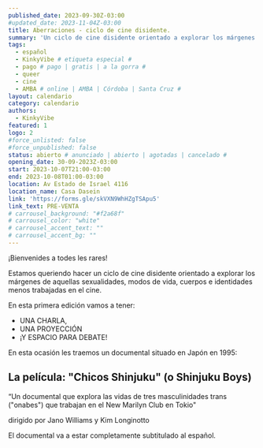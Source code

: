 ```yaml
---
published_date: 2023-09-30Z-03:00
#updated_date: 2023-11-04Z-03:00
title: Aberraciones - ciclo de cine disidente.
summary: 'Un ciclo de cine disidente orientado a explorar los márgenes de aquellas sexualidades, modos de vida, cuerpos e identidades menos trabajadas en el cine.'
tags:
  - español
  - KinkyVibe # etiqueta especial #
  - pago # pago | gratis | a la gorra #
  - queer
  - cine
  - AMBA # online | AMBA | Córdoba | Santa Cruz #
layout: calendario
category: calendario
authors:
  - KinkyVibe
featured: 1
logo: 2
#force_unlisted: false
#force_unpublished: false
status: abierto # anunciado | abierto | agotadas | cancelado #
opening_date: 30-09-2023Z-03:00
start: 2023-10-07T21:00-03:00
end: 2023-10-08T01:00-03:00
location: Av Estado de Israel 4116
location_name: Casa Dasein
link: 'https://forms.gle/skVXN9WhHZgTSApu5'
link_text: PRE-VENTA
# carrousel_background: "#f2a68f"
# carrousel_color: "white"
# carrousel_accent_text: ""
# carrousel_accent_bg: ""
---
```


¡Bienvenides a todes les rares!

Estamos queriendo hacer un ciclo de cine disidente orientado a explorar los márgenes de aquellas sexualidades, modos de vida, cuerpos e identidades menos trabajadas en el cine.

En esta primera edición vamos a tener:

- UNA CHARLA,
- UNA PROYECCIÓN
- ¡Y ESPACIO PARA DEBATE!

En esta ocasión les traemos un documental situado en Japón en 1995:

## La película: <strong>"Chicos Shinjuku"</strong> (o Shinjuku Boys)

“Un documental que explora las vidas de tres masculinidades trans ("onabes") que trabajan en el New Marilyn Club en Tokio"

dirigido por Jano Williams y Kim Longinotto

El documental va a estar completamente subtitulado al español.
